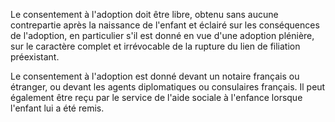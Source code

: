 Le consentement à l'adoption doit être libre, obtenu sans aucune contrepartie après la naissance de l'enfant et éclairé sur les conséquences de l'adoption, en particulier s'il est donné en vue d'une adoption plénière, sur le caractère complet et irrévocable de la rupture du lien de filiation préexistant.


Le consentement à l'adoption est donné devant un notaire français ou étranger, ou devant les agents diplomatiques ou consulaires français. Il peut également être reçu par le service de l'aide sociale à l'enfance lorsque l'enfant lui a été remis.

